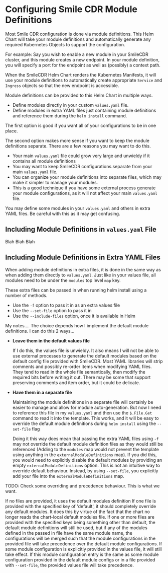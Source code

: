 # Configuring Smile CDR Module Definitions

Most Smile CDR configuration is done via module definitions. This Helm Chart will take your module definitions and automatically generate any required Kubernetes Objects to support the configuration.

For example: Say you wish to enable a new module in your SmileCDR cluster, and this module creates a new endpoint. In your module definition, you will specify a port for the endpoint as well as (possibly) a context path.

When the SmileCDR Helm Chart renders the Kubernetes Manifests, it will use your module definitions to automatically create appropriate `Service` and `Ingress` objects so that the new endpoint is accessible.

Module definitions can be provided to this Helm Chart in multiple ways.
* Define modules directly in your custom `values.yaml` file.
* Define modules in extra YAML files just containing module definitions and reference them during the `helm install` command.

The first option is good if you want all of your configurations to be in one place.

The second option makes more sense if you want to keep the module definitions separate. There are a few reasons you may want to do this.
* Your main `values.yaml` file could grow very large and unwieldy if it contains all module definitions
* You may want to keep SmileCDR configurations.separate from your main `values.yaml` file.
* You can organize your module definitions into separate files, which may make it simpler to manage your modules.
* This is a good technique if you have some external process generate your module configurations, as it will not affect your main `values.yaml` file.

You may define some modules in your `values.yaml` and others in extra YAML files. Be careful with this as it may get confusing.

## Including Module Definitions in `values.yaml` File

Blah Blah Blah

## Including Module Definitions in Extra YAML Files

When adding module definitions in extra files, it is done in the same way as when adding them directly to `values.yaml`. Just like in your values file, all modules need to be under the `modules` top level `map` key.

These extra files can be passed in when running helm install using a number of methods.
* Use the `-f` option to pass it in as an extra values file
* Use the `--set-file` option to pass it in
* Use the `--include-files` option, once it is available in Helm

My notes....
The choice depends how I implement the default module definitions. I can do this 2 ways...
* **Leave them in the default values file**

  If I do this, the values file is unwieldy. It also means I will not be able to use external processes to generate the default modules based on the default config file provided with SmileCDR. Most YAML libraries will strip comments and possibly re-order items when modifying YAML files. They tend to read in the whole file semantically, then modify the required bits before writing it out. There may be some that support preserving comments and item order, but it could be delicate.
* **Have them in a separate file**

  Maintaining the module definitions in a separate file will certainly be easier to manage and allow for module auto-generation. But now I need to reference this file in my `values.yaml` and then use the `$.File.Get` command to read it into the template. This works, and it will be easy to override the default module definitions during `helm install` using the `--set-file` flag

  Doing it this way does mean that passing the extra YAML files using `-f` may not override the default module definition files as they would still be referenced (Adding to the `modules` map would not prevent the template using anything in the `externalModuleDefinitions` map).
  If you did this, you would need to explicitly disable the default modules by providing an empty `externalModuleDefinitions` option. This is not an intuitive way to override default behaviour.
  Instead, by using `--set-file`, you explicitly add your file into the `externalModuleDefinitions` map.

TODO: Check some overriding and precedence behaviour. This is what we want.

If no files are provided, it uses the default modules definition
If one file is provided with the specified key of 'default', it should completely override any default modules. It does this by virtue of the fact that the chart no longer reads the chart-local default modules file.
If one or more files are provided with the specified keys being something other than default, the default module definitions will still be used, but if any of the modules defined in the passed in file have the same module name, the configurations will be merged such that the module configurations in the provided file will take precedence over the default module configurations.
If some module configuration is explicitly provided in the values file, it will still take effect. If this module configuration entry is the same as some module configuration provided in the default module configs or in a file provided with `--set-file`, the provided values file will take precedence.
